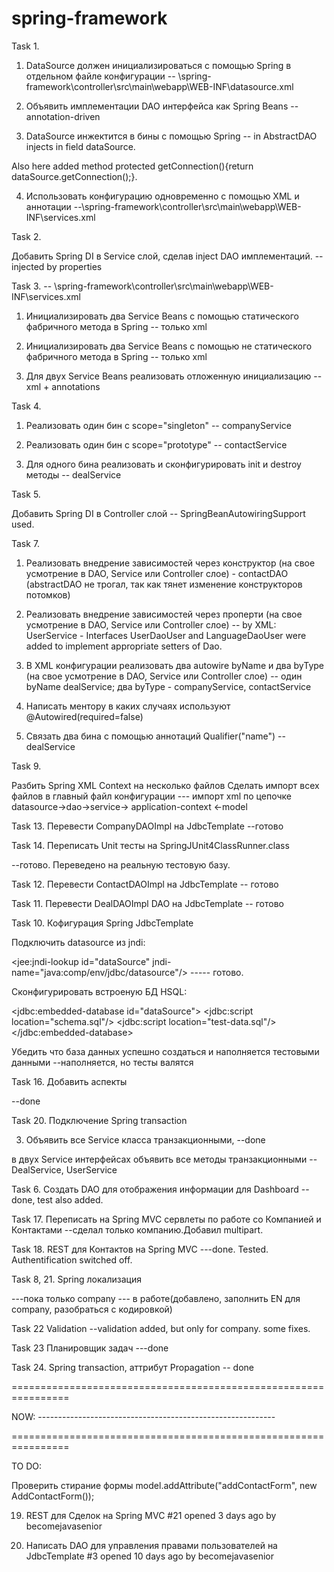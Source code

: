 # spring-framework


Task 1.

1) DataSource должен инициализироваться с помощью Spring в отдельном файле конфигурации -- \spring-framework\controller\src\main\webapp\WEB-INF\datasource.xml

2) Объявить имплементации DAO интерфейса как Spring Beans -- annotation-driven

3) DataSource инжектится в бины с помощью Spring -- in AbstractDAO injects in field dataSource. 

Also here added method protected getConnection(){return dataSource.getConnection();}. 

4) Использовать конфигурацию одновременно c помощью XML и аннотации  --\spring-framework\controller\src\main\webapp\WEB-INF\services.xml


Task 2.

Добавить Spring DI в Service слой, сделав inject DAO имплементаций. -- injected by properties 

Task 3. -- \spring-framework\controller\src\main\webapp\WEB-INF\services.xml

1) Инициализировать два Service Beans с помощью статического фабричного метода в Spring -- только xml

2) Инициализировать два Service Beans с помощью не статического фабричного метода в Spring -- только xml

3) Для двух Service Beans реализовать отложенную инициализацию --xml + annotations


Task 4.

1) Реализовать один бин с scope="singleton" -- companyService

2) Реализовать один бин с scope="prototype" -- contactService

4) Для одного бина реализовать и сконфигурировать init и destroy методы -- dealService


Task 5.

Добавить Spring DI в Controller слой -- SpringBeanAutowiringSupport used.


Task 7.

1) Реализовать внедрение зависимостей через конструктор (на свое усмотрение в DAO, Service или Controller слое) - contactDAO
(abstractDAO не трогал, так как тянет изменение конструкторов потомков)

2) Реализовать внедрение зависимостей через проперти (на свое усмотрение в DAO, Service или Controller слое) -- by XML: UserService -
Interfaces UserDaoUser and LanguageDaoUser were added to implement appropriate setters of Dao.

3) В XML конфигурации реализовать два autowire byName и два byType (на свое усмотрение в DAO, Service или Controller слое)
-- один byName dealService; два byType - companyService, contactService

4) Написать ментору в каких случаях используют @Autowired(required=false)

5) Связать два бина с помощью аннотаций Qualifier("name") -- dealService


Task 9.

Разбить Spring XML Context на несколько файлов
Сделать импорт всех файлов в главный файл конфигурации
--- импорт xml по цепочке datasource->dao->service-> application-context <-model


Task 13. Перевести CompanyDAOImpl на JdbcTemplate --готово


Task 14. Переписать Unit тесты на SpringJUnit4ClassRunner.class

--готово. Переведено на реальную тестовую базу.


Task 12. Перевести ContactDAOImpl на JdbcTemplate -- готово


Task 11. Перевести DealDAOImpl DAO на JdbcTemplate -- готово


Task 10. Кофигурация Spring JdbcTemplate

Подключить datasource из jndi:

<jee:jndi-lookup id="dataSource"
        jndi-name="java:comp/env/jdbc/datasource"/> ----- готово.

Сконфигурировать встроеную БД HSQL:

<jdbc:embedded-database id="dataSource">
        <jdbc:script location="schema.sql"/>
        <jdbc:script location="test-data.sql"/>
    </jdbc:embedded-database>

Убедить что база данных успешно создаться и наполняется тестовыми данными --наполняется, но тесты валятся


Task 16. Добавить аспекты

--done


Task 20. Подключение Spring transaction

3) Объявить все Service класса транзакционными, --done

в двух Service интерфейсах объявить все методы транзакционными --DealService, UserService


Task 6. Создать DAO для отображения информации для Dashboard
-- done, test also added.


Task 17. Переписать на Spring MVC сервлеты по работе со Компанией и Контактами
--сделал только компанию.Добавил multipart.


Task 18. REST для Контактов на Spring MVC
---done. Tested. Authentification switched off.


Task 8, 21. Spring локализация

---пока только company --- в работе(добавлено, заполнить EN для company, разобраться с кодировкой)

Task 22 Validation
--validation added, but only for company. some fixes.


Task 23 Планировщик задач ---done


Task 24. Spring transaction, аттрибут Propagation  -- done

================================================================

NOW: -----------------------------------------------------------



================================================================

TO DO:

Проверить стирание формы
model.addAttribute("addContactForm", new AddContactForm());



 19. REST для Сделок на Spring MVC
#21 opened 3 days ago by becomejavasenior


 15. Написать DAO для управления правами пользователей на JdbcTemplate
#3 opened 10 days ago by becomejavasenior




